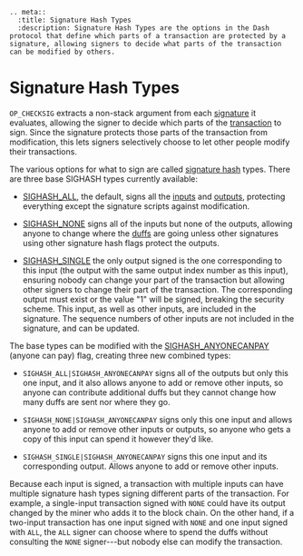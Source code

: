 ```{eval-rst}
.. meta::
  :title: Signature Hash Types
  :description: Signature Hash Types are the options in the Dash protocol that define which parts of a transaction are protected by a signature, allowing signers to decide what parts of the transaction can be modified by others.
```

# Signature Hash Types

`OP_CHECKSIG` extracts a non-stack argument from each [signature](../resources/glossary.md#signature) it evaluates, allowing the signer to decide which parts of the [transaction](../resources/glossary.md#transaction) to sign. Since the signature protects those parts of the transaction from modification, this lets signers selectively choose to let other people modify their transactions.

The various options for what to sign are called [signature hash](../resources/glossary.md#signature-hash) types. There are three base SIGHASH types currently available:

* [SIGHASH_ALL](../resources/glossary.md#sighash_all), the default, signs all the [inputs](../resources/glossary.md#input) and [outputs](../resources/glossary.md#output), protecting everything except the signature scripts against modification.

* [SIGHASH_NONE](../resources/glossary.md#sighash_none) signs all of the inputs but none of the outputs, allowing anyone to change where the [duffs](../resources/glossary.md#duffs) are going unless other signatures using other signature hash flags protect the outputs.

* [SIGHASH_SINGLE](../resources/glossary.md#sighash_single) the only output signed is the one corresponding to this input (the output with the same output index number as this input), ensuring nobody can change your part of the transaction but allowing other signers to change their part of the transaction. The corresponding output must exist or the value "1" will be signed, breaking the security scheme. This input, as well as other inputs, are included in the signature. The sequence numbers of other inputs are not included in the signature, and can be updated.

The base types can be modified with the [SIGHASH_ANYONECANPAY](../resources/glossary.md#sighash_anyonecanpay) (anyone can pay) flag, creating three new combined types:

* `SIGHASH_ALL|SIGHASH_ANYONECANPAY` signs all of the outputs but only this one input, and it also allows anyone to add or remove other inputs, so anyone can contribute additional duffs but they cannot change how many duffs are sent nor where they go.

* `SIGHASH_NONE|SIGHASH_ANYONECANPAY` signs only this one input and allows anyone to add or remove other inputs or outputs, so anyone who gets a copy of this input can spend it however they'd like.

* `SIGHASH_SINGLE|SIGHASH_ANYONECANPAY` signs this one input and its corresponding output. Allows anyone to add or remove other inputs.

Because each input is signed, a transaction with multiple inputs can have multiple signature hash types signing different parts of the transaction. For example, a single-input transaction signed with `NONE` could have its output changed by the miner who adds it to the block chain. On the other hand, if a two-input transaction has one input signed with `NONE` and one input signed with `ALL`, the `ALL` signer can choose where to spend the duffs without consulting the `NONE` signer---but nobody else can modify the transaction.
